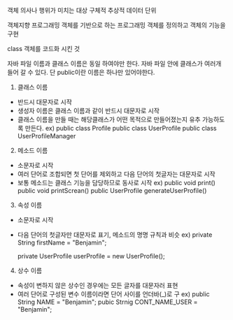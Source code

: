 객체 
    의사나 행위가 미치는 대상 
    구체적 추상적 데이터 단위 

객체지향 프로그래밍
    객체를 기반으로 하는 프로그래밍 
    객체를 정의하고 객체의 기능을 구현

class 
    객체를 코드화 시킨 것 

자바 파일 이름과 클래스 이름은 동일 하여야만 한다. 
자바 파일 안에 클래스가 여러개 들어 갈 수 있다. 
    단 public이란 이름은 하나만 있어야한다. 


1. 클래스 이름
 - 반드시 대문자로 시작
 - 생성자 이름은 클래스 이름과 같이 반드시 대문자로 시작
 - 클래스 이름을 만들 때는 해당클래스가 어떤 목적으로 만들어졌는지 유추 가능하도록 만든다.
 ex) public class Profile
      public class UserProfile
public class UserProfileManager

2. 메소드 이름
 - 소문자로 시작
 - 여러 단어로 조합되면 첫 단어를 제외하고 다음 단어의 첫글자는 대문자로 시작
 - 보통 메소드는 클래스 기능을 담당하므로 동사로 시작
 ex) public void print()
      public void printScrean()
public UserProfile generateUserProfile()

3. 속성 이름
 - 소문자로 시작
 - 다음 단어의 첫글자만 대문자로 표기, 메소드의 명명 규칙과 비슷
 ex) private String firstName = "Benjamin";

      private UserProfile userProfile = new UserProfile();

4. 상수 이름
 - 속성이 변하지 않은 상수인 경우에는 모든 글자를 대문자러 표현
 - 여러 단어로 구성된 변수 이름이라면 단어 사이를 언더바(_)로 구
 ex) public String NAME = "Benjamin";
      pubic Strnig CONT_NAME_USER = "Benjamin";


